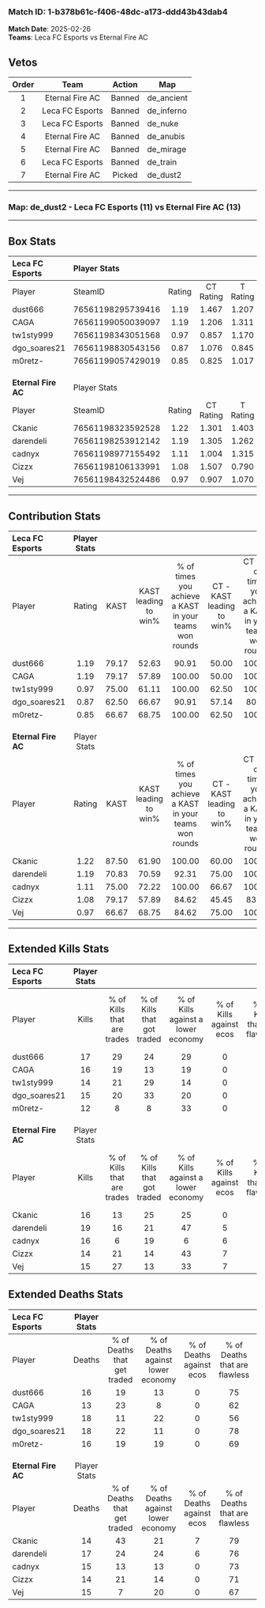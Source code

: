 ### Match ID: 1-b378b61c-f406-48dc-a173-ddd43b43dab4  
**Match Date**: 2025-02-26  
**Teams**: Leca FC Esports vs Eternal Fire AC  

## Vetos  

| Order | Team | Action | Map |
| :---: | :--: | :----: | --- |
| 1 | Eternal Fire AC | Banned | de_ancient |
| 2 | Leca FC Esports | Banned | de_inferno |
| 3 | Leca FC Esports | Banned | de_nuke |
| 4 | Eternal Fire AC | Banned | de_anubis |
| 5 | Eternal Fire AC | Banned | de_mirage |
| 6 | Leca FC Esports | Banned | de_train |
| 7 | Eternal Fire AC | Picked | de_dust2 |

---  

### **Map**: de_dust2 - Leca FC Esports (11) vs Eternal Fire AC (13)  
---  

## Box Stats  

| **Leca FC Esports** | Player Stats      |        |           |          |       |      |       |         |        |      |     |
| :- | :- | :-: | :-: | :-: | :-: | :-: | :-: | :-: | :-: | :-: | :-: |
| Player              | SteamID           | Rating | CT Rating | T Rating | KAST  | ADR  | Kills | Assists | Deaths | K/D  | HS% |
| dust666             | 76561198295739416 |  1.19  |   1.467   |  1.207   | 79.17 | 82.0 |  17   |    8    |   16   | 1.06 | 70  |
| CAGA                | 76561199050039097 |  1.19  |   1.206   |  1.311   | 79.17 | 72.0 |  16   |    8    |   13   | 1.23 | 43  |
| tw1sty999           | 76561198343051568 |  0.97  |   0.857   |  1.170   | 75.00 | 68.9 |  14   |    8    |   18   | 0.78 | 42  |
| dgo_soares21        | 76561198830543156 |  0.87  |   1.076   |  0.845   | 62.50 | 62.8 |  15   |    3    |   18   | 0.83 | 13  |
| m0retz-             | 76561199057429019 |  0.85  |   0.825   |  1.017   | 66.67 | 60.8 |  12   |    8    |   16   | 0.75 | 66  |
|                     |                   |        |           |          |       |      |       |         |        |      |     |
|                     |                   |        |           |          |       |      |       |         |        |      |     |
|                     |                   |        |           |          |       |      |       |         |        |      |     |
| **Eternal Fire AC** | Player Stats      |        |           |          |       |      |       |         |        |      |     |
| Player              | SteamID           | Rating | CT Rating | T Rating | KAST  | ADR  | Kills | Assists | Deaths | K/D  | HS% |
| Ckanic              | 76561198323592528 |  1.22  |   1.301   |  1.403   | 87.50 | 69.8 |  16   |    7    |   14   | 1.14 | 87  |
| darendeli           | 76561198253912142 |  1.19  |   1.305   |  1.262   | 70.83 | 88.0 |  19   |    6    |   17   | 1.12 | 47  |
| cadnyx              | 76561198977155492 |  1.11  |   1.004   |  1.315   | 75.00 | 73.0 |  16   |    6    |   15   | 1.07 | 56  |
| Cizzx               | 76561198106133991 |  1.08  |   1.507   |  0.790   | 79.17 | 66.9 |  14   |    8    |   14   | 1.00 | 50  |
| Vej                 | 76561198432524486 |  0.97  |   0.907   |  1.070   | 66.67 | 64.5 |  15   |    1    |   15   | 1.00 | 33  |
---  

## Contribution Stats  

| **Leca FC Esports** | Player Stats |       |                      |                                                        |                           |                                                             |                          |                                                            |
| :- | :-: | :-: | :-: | :-: | :-: | :-: | :-: | :-: |
| Player              |    Rating    | KAST  | KAST leading to win% | % of times you achieve a KAST in your teams won rounds | CT - KAST leading to win% | CT - % of times you achieve a KAST in your teams won rounds | T - KAST leading to win% | T - % of times you achieve a KAST in your teams won rounds |
| dust666             |     1.19     | 79.17 |        52.63         |                         90.91                          |           50.00           |                           100.00                            |          55.56           |                           83.33                            |
| CAGA                |     1.19     | 79.17 |        57.89         |                         100.00                         |           50.00           |                           100.00                            |          66.67           |                           100.00                           |
| tw1sty999           |     0.97     | 75.00 |        61.11         |                         100.00                         |           62.50           |                           100.00                            |          60.00           |                           100.00                           |
| dgo_soares21        |     0.87     | 62.50 |        66.67         |                         90.91                          |           57.14           |                            80.00                            |          75.00           |                           100.00                           |
| m0retz-             |     0.85     | 66.67 |        68.75         |                         100.00                         |           62.50           |                           100.00                            |          75.00           |                           100.00                           |
|                     |              |       |                      |                                                        |                           |                                                             |                          |                                                            |
|                     |              |       |                      |                                                        |                           |                                                             |                          |                                                            |
|                     |              |       |                      |                                                        |                           |                                                             |                          |                                                            |
| **Eternal Fire AC** | Player Stats |       |                      |                                                        |                           |                                                             |                          |                                                            |
| Player              |    Rating    | KAST  | KAST leading to win% | % of times you achieve a KAST in your teams won rounds | CT - KAST leading to win% | CT - % of times you achieve a KAST in your teams won rounds | T - KAST leading to win% | T - % of times you achieve a KAST in your teams won rounds |
| Ckanic              |     1.22     | 87.50 |        61.90         |                         100.00                         |           60.00           |                           100.00                            |          63.64           |                           100.00                           |
| darendeli           |     1.19     | 70.83 |        70.59         |                         92.31                          |           75.00           |                           100.00                            |          66.67           |                           85.71                            |
| cadnyx              |     1.11     | 75.00 |        72.22         |                         100.00                         |           66.67           |                           100.00                            |          77.78           |                           100.00                           |
| Cizzx               |     1.08     | 79.17 |        57.89         |                         84.62                          |           45.45           |                            83.33                            |          75.00           |                           85.71                            |
| Vej                 |     0.97     | 66.67 |        68.75         |                         84.62                          |           75.00           |                           100.00                            |          62.50           |                           71.43                            |
---  

## Extended Kills Stats  

| **Leca FC Esports** | Player Stats |                            |                            |                                    |                         |                              |                                 |                                       |                    |           |
| :- | :-: | :-: | :-: | :-: | :-: | :-: | :-: | :-: | :-: | :-: |
| Player              |    Kills     | % of Kills that are trades | % of Kills that got traded | % of Kills against a lower economy | % of Kills against ecos | % of Kills that are flawless | % of Kills that are close duels | % of Kills that are assisted by flash | Pistol Round Kills | AWP Kills |
| dust666             |      17      |             29             |             24             |                 29                 |            0            |              76              |               12                |                   6                   |         2          |     0     |
| CAGA                |      16      |             19             |             13             |                 19                 |            0            |              63              |                6                |                  25                   |         2          |     2     |
| tw1sty999           |      14      |             21             |             29             |                 14                 |            0            |              86              |                0                |                   0                   |         3          |     0     |
| dgo_soares21        |      15      |             20             |             33             |                 20                 |            0            |              80              |                7                |                   0                   |         1          |    10     |
| m0retz-             |      12      |             8              |             8              |                 33                 |            0            |              75              |                8                |                  25                   |         1          |     0     |
|                     |              |                            |                            |                                    |                         |                              |                                 |                                       |                    |           |
|                     |              |                            |                            |                                    |                         |                              |                                 |                                       |                    |           |
|                     |              |                            |                            |                                    |                         |                              |                                 |                                       |                    |           |
| **Eternal Fire AC** | Player Stats |                            |                            |                                    |                         |                              |                                 |                                       |                    |           |
| Player              |    Kills     | % of Kills that are trades | % of Kills that got traded | % of Kills against a lower economy | % of Kills against ecos | % of Kills that are flawless | % of Kills that are close duels | % of Kills that are assisted by flash | Pistol Round Kills | AWP Kills |
| Ckanic              |      16      |             13             |             25             |                 25                 |            0            |              56              |                0                |                   6                   |         0          |     0     |
| darendeli           |      19      |             16             |             21             |                 47                 |            5            |              79              |                5                |                   5                   |         1          |     7     |
| cadnyx              |      16      |             6              |             19             |                 6                  |            6            |              63              |               19                |                   6                   |         3          |     0     |
| Cizzx               |      14      |             21             |             14             |                 43                 |            7            |              64              |                7                |                   7                   |         0          |     0     |
| Vej                 |      15      |             27             |             13             |                 33                 |            7            |              73              |                0                |                   0                   |         3          |     7     |
## Extended Deaths Stats  

| **Leca FC Esports** | Player Stats |                             |                                   |                          |                               |                            |                           |               |
| :- | :-: | :-: | :-: | :-: | :-: | :-: | :-: | :-: |
| Player              |    Deaths    | % of Deaths that get traded | % of Deaths against lower economy | % of Deaths against ecos | % of Deaths that are flawless | % of Deaths that are close | % of Deaths while blinded | Deaths to AWP |
| dust666             |      16      |             19              |                13                 |            0             |              75               |             6              |             0             |       4       |
| CAGA                |      13      |             23              |                 8                 |            0             |              62               |             8              |            15             |       2       |
| tw1sty999           |      18      |             11              |                22                 |            0             |              56               |             6              |             6             |       3       |
| dgo_soares21        |      18      |             22              |                11                 |            0             |              78               |             6              |             0             |       3       |
| m0retz-             |      16      |             19              |                19                 |            0             |              69               |             6              |             6             |       2       |
|                     |              |                             |                                   |                          |                               |                            |                           |               |
|                     |              |                             |                                   |                          |                               |                            |                           |               |
|                     |              |                             |                                   |                          |                               |                            |                           |               |
| **Eternal Fire AC** | Player Stats |                             |                                   |                          |                               |                            |                           |               |
| Player              |    Deaths    | % of Deaths that get traded | % of Deaths against lower economy | % of Deaths against ecos | % of Deaths that are flawless | % of Deaths that are close | % of Deaths while blinded | Deaths to AWP |
| Ckanic              |      14      |             43              |                21                 |            7             |              79               |             7              |             7             |       4       |
| darendeli           |      17      |             24              |                24                 |            6             |              76               |             6              |            12             |       1       |
| cadnyx              |      15      |             13              |                13                 |            0             |              73               |             13             |            13             |       4       |
| Cizzx               |      14      |             21              |                14                 |            0             |              71               |             0              |             0             |       2       |
| Vej                 |      15      |              7              |                20                 |            0             |              67               |             7              |            20             |       1       |
